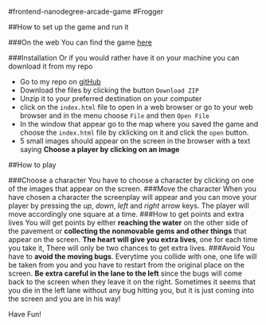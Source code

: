 #frontend-nanodegree-arcade-game
#Frogger

##How to set up the game and run it

###On the web
You can find the game [here](http://lhellborg.github.io/frontend-nanodegree-arcade-game/)

###Installation
Or if you would rather have it on your machine you can download it from my repo
- Go to my repo on [gitHub](https://github.com/lhellborg/frontend-nanodegree-arcade-game)
- Download the files by clicking the button `Download ZIP`
- Unzip it to your preferred destination on your computer
- click on the `index.html` file  to open in a web browser or go to your web browser and in the menu choose `File` and then `Open File`
- In the window that appear go to the map where you saved the game and choose  the `index.html` file by cklicking on it and click the `open` button.
- 5 small images should appear on the screen in the browser with a text saying **Choose a player by clicking on an image**

##How to play

###Choose a character
You have to choose a character by clicking on one of the images that appear on the screen.
###Move the character
When you have chosen a character the screenplay will appear and you can move your player by pressing the _up_, _down_, _left_ and _right_ arrow keys. The player will move accordingly one square at a time.
###How to get points and extra lives
You will get points by either **reaching the water** on the other side of the pavement or **collecting the nonmovable gems and other things** that appear on the screen. **The heart will give you extra lives**, one for each time you take it, There will only be two chances to get extra lives.
###Avoid
You have to **avoid the moving bugs**. Everytime you collide with one, one life will be taken from you and you have to restart from the original place on the screen. **Be extra careful in the lane to the left** since the bugs will come back to the screen when they leave it on the right. Sometimes it seems that you die in the left lane without any bug hitting you, but it is just coming into the screen and you are in his way!

Have Fun!

